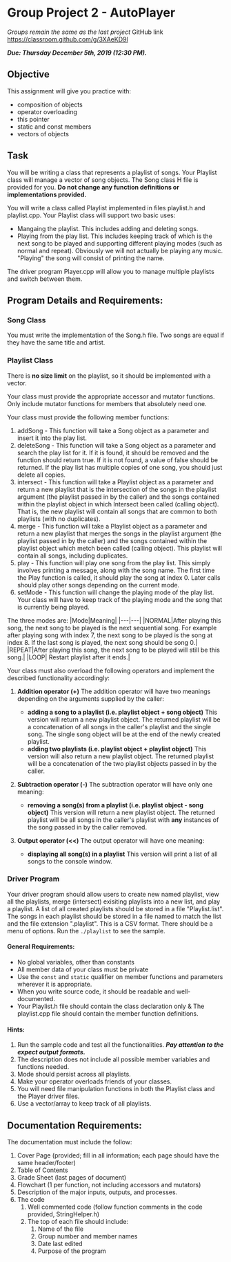 # Group Project 2 - AutoPlayer

*Groups remain the same as the last project*
GitHub link https://classroom.github.com/g/3XAeKD9l

***Due: Thursday December 5th, 2019 (12:30 PM).***

## Objective
This assignment will give you practice with:
- composition of objects
- operator overloading
- this pointer
- static and const members
- vectors of objects

## Task
You will be writing a class that represents a playlist of songs.  Your Playlist class will manage a vector of song objects.  The Song class H file is provided for you.
**Do not change any function definitions or implementations provided.**

You will write a class called Playlist implemented in files playlist.h and playlist.cpp.
Your Playlist class will support two basic uses:
- Mangaing the playlist.  This includes adding and deleting songs.
- Playing from the play list.  This includes keeping track of which is the next song to be played and supporting different playing modes (such as normal and repeat).  Obviously we will not actually be playing any music.  "Playing" the song will consist of printing the name.

The driver program Player.cpp will allow you to manage multiple playlists and switch between them.

## Program Details and Requirements:

### Song Class
You must write the implementation of the Song.h file.
Two songs are equal if they have the same title and artist.

### Playlist Class
There is **no size limit** on the playlist, so it should be implemented with a vector. 

Your class must provide the appropriate accessor and mutator functions. Only include mutator functions for members that absolutely need one.

Your class must provide the following member functions:

1. addSong - This function will take a Song object as a parameter and insert it into the play list.
1. deleteSong - This function will take a Song object as a parameter and search the play list for it. If it is found, it should be removed and the function should return true.  If it is not found, a value of false should be returned.  If the play list has multiple copies of one song, you should just delete all copies.
1. intersect - This function will take a Playlist object as a parameter and return a new playlist that is the intersection of the songs in the playlist argument (the playlist passed in by the caller) and the songs contained within the playlist object in which Intersect been called (calling object).  That is, the new playlist  will contain all songs that are common to both playlists (with no duplicates).
1. merge - This function will take a Playlist object as a parameter and return a new playlist that merges the songs in the playlist argument (the playlist passed in by the caller) and the songs contained within the playlist object which metch been called (calling object). This playlist will contain all songs, including duplicates.
1. play - This function will play one song from the play list.  This simply involves printing a message, along with the song name.  The first time the Play function is called, it should play the song at index 0.  Later calls should play other songs depending on the current mode.
1. setMode - This function will change the playing mode of the play list.  Your class will have to keep track of the playing mode and the song that is currently being played.

The three modes are:
|Mode|Meaning|
|---|---|
|NORMAL|After playing this song, the next song to be played is the next sequential song. For example after playing song with index 7, the next song to be played is the song at index 8.  If the last song is played, the next song should be song 0.|
|REPEAT|After playing this song, the next song to be played will still be this song.|
|LOOP| Restart playlist after it ends.|


Your class must also overload the following operators and implement the described functionality accordingly:

1. **Addition operator (+)** 
	The addition operator will have two meanings depending on the arguments supplied by the caller:
	- **adding a song to a playlist (i.e. playlist object + song object)**
		This version will return a new playlist object.  The returned playlist will be a concatenation of all songs in the caller's playlist and the single song.  The single song object will be at the end of the newly created playlist.
	- **adding two playlists (i.e. playlist object + playlist object)**
		This version will also return a new playlist object. The returned playlist will be a concatenation of the two playlist objects passed in by the caller.

1. **Subtraction operator (-)**
	The subtraction operator will have only one meaning:
	- **removing a song(s) from a playlist (i.e. playlist object - song object)**
		This version will return a new playlist object.  The returned playlist will be all songs in the caller's playlist with **any** instances of the song passed in by the caller removed.
1. **Output operator (<<)**
	The output operator will have one meaning:
	- **displaying all song(s) in a playlist**
		This version will print a list of all songs to the console window.
		
          
### Driver Program
Your driver program should allow users to create new named playlist, view all the playlists, merge (intersect) exisiting playlists into a new list, and play a playlist.
A list of all created playlists should be stored in a file "Playlist.list". The songs in each playlist should be stored in a file named to match the list and the file extension ".playlist". This is a CSV format. 
There should be a menu of options. Run the `./playlist` to see the sample. 

#### General Requirements:

- No global variables, other than constants
- All member data of your class must be private
- Use the `const` and `static` qualifier on member functions and parameters wherever it is appropriate.
- When you write source code, it should be readable and well-documented.
- Your Playlist.h file should contain the class declaration only & The playlist.cpp file should contain the member function definitions.

#### Hints:

1. Run the sample code and test all the functionalities. ***Pay attention to the expect output formats.***
1. The description does not include all possible member variables and functions needed.
1. Mode should persist across all playlists.
1. Make your operator overloads friends of your classes.
1. You will need file manipulation functions in both the Playlist class and the Player driver files.
1. Use a vector/array to keep track of all playlists.

## Documentation Requirements:
The documentation must include the follow:
1.	Cover Page (provided; fill in all information; each page should have the same header/footer)
2.	Table of Contents 
3.	Grade Sheet (last pages of document)
4.	Flowchart (1 per function, not including accessors and mutators)
5.	Description of the major inputs, outputs, and processes.
6.	The code
	1.	Well commented code (follow function comments in the code provided, StringHelper.h)
	1.	The top of each file should include:
		1.	Name of the file
		1.	Group number and member names
		1.	Date last edited
		1.	Purpose of the program